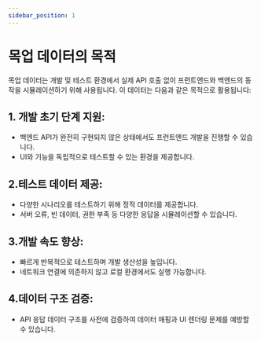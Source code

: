 ```yaml
---
sidebar_position: 1
---
```



# 목업 데이터의 목적

목업 데이터는 개발 및 테스트 환경에서 실제 API 호출 없이 프런트엔드와 백엔드의 동작을 시뮬레이션하기 위해 사용됩니다. 이 데이터는 다음과 같은 목적으로 활용됩니다:

## 1. 개발 초기 단계 지원:

- 백엔드 API가 완전히 구현되지 않은 상태에서도 프런트엔드 개발을 진행할 수 있습니다.
- UI와 기능을 독립적으로 테스트할 수 있는 환경을 제공합니다.

## 2.테스트 데이터 제공:

- 다양한 시나리오를 테스트하기 위해 정적 데이터를 제공합니다.
- 서버 오류, 빈 데이터, 권한 부족 등 다양한 응답을 시뮬레이션할 수 있습니다.

## 3.개발 속도 향상:

- 빠르게 반복적으로 테스트하며 개발 생산성을 높입니다.
- 네트워크 연결에 의존하지 않고 로컬 환경에서도 실행 가능합니다.

## 4.데이터 구조 검증:

- API 응답 데이터 구조를 사전에 검증하여 데이터 매핑과 UI 렌더링 문제를 예방할 수 있습니다.
